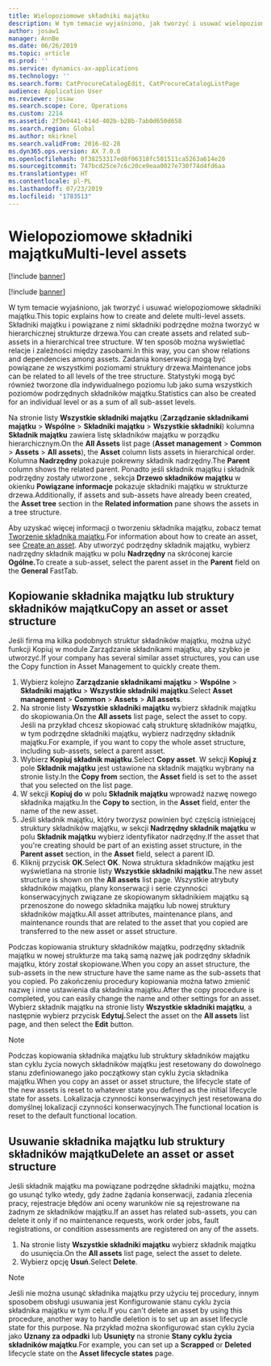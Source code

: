 ```yaml
---
title: Wielopoziomowe składniki majątku
description: W tym temacie wyjaśniono, jak tworzyć i usuwać wielopoziomowe składniki majątku.
author: josaw1
manager: AnnBe
ms.date: 06/26/2019
ms.topic: article
ms.prod: ''
ms.service: dynamics-ax-applications
ms.technology: ''
ms.search.form: CatProcureCatalogEdit, CatProcureCatalogListPage
audience: Application User
ms.reviewer: josaw
ms.search.scope: Core, Operations
ms.custom: 2214
ms.assetid: 2f3e0441-414d-402b-b28b-7ab0d650d658
ms.search.region: Global
ms.author: mkirknel
ms.search.validFrom: 2016-02-28
ms.dyn365.ops.version: AX 7.0.0
ms.openlocfilehash: 0f38253317ed8f06318fc501511ca5263a614e20
ms.sourcegitcommit: 747bcd25ce7c6c20ce9eaa0027e730f74d4fd6aa
ms.translationtype: HT
ms.contentlocale: pl-PL
ms.lasthandoff: 07/23/2019
ms.locfileid: "1783513"
---
```

# <a name="multi-level-assets"></a><span data-ttu-id="09e76-103">Wielopoziomowe składniki majątku</span><span class="sxs-lookup"><span data-stu-id="09e76-103">Multi-level assets</span></span>

[!include [banner](../../includes/banner.md)]

[!include [banner](../../includes/preview-banner.md)]

<span data-ttu-id="09e76-104">W tym temacie wyjaśniono, jak tworzyć i usuwać wielopoziomowe składniki majątku.</span><span class="sxs-lookup"><span data-stu-id="09e76-104">This topic explains how to create and delete multi-level assets.</span></span> <span data-ttu-id="09e76-105">Składniki majątku i powiązane z nimi składniki podrzędne można tworzyć w hierarchicznej strukturze drzewa.</span><span class="sxs-lookup"><span data-stu-id="09e76-105">You can create assets and related sub-assets in a hierarchical tree structure.</span></span> <span data-ttu-id="09e76-106">W ten sposób można wyświetlać relacje i zależności między zasobami.</span><span class="sxs-lookup"><span data-stu-id="09e76-106">In this way, you can show relations and dependencies among assets.</span></span> <span data-ttu-id="09e76-107">Zadania konserwacji mogą być powiązane ze wszystkimi poziomami struktury drzewa.</span><span class="sxs-lookup"><span data-stu-id="09e76-107">Maintenance jobs can be related to all levels of the tree structure.</span></span> <span data-ttu-id="09e76-108">Statystyki mogą być również tworzone dla indywidualnego poziomu lub jako suma wszystkich poziomów podrzędnych składników majątku.</span><span class="sxs-lookup"><span data-stu-id="09e76-108">Statistics can also be created for an individual level or as a sum of all sub-asset levels.</span></span>

<span data-ttu-id="09e76-109">Na stronie listy **Wszystkie składniki majątku** (**Zarządzanie składnikami majątku** \> **Wspólne** \> **Składniki majątku** \> **Wszystkie składniki**) kolumna **Składnik majątku** zawiera listę składników majątku w porządku hierarchicznym.</span><span class="sxs-lookup"><span data-stu-id="09e76-109">On the **All Assets** list page (**Asset management** \> **Common** \> **Assets** \> **All assets**), the **Asset** column lists assets in hierarchical order.</span></span> <span data-ttu-id="09e76-110">Kolumna **Nadrzędny** pokazuje pokrewny składnik nadrzędny.</span><span class="sxs-lookup"><span data-stu-id="09e76-110">The **Parent** column shows the related parent.</span></span> <span data-ttu-id="09e76-111">Ponadto jeśli składnik majątku i składnik podrzędny zostały utworzone , sekcja **Drzewo składników majątku** w okienku **Powiązane informacje** pokazuje składniki majątku w strukturze drzewa.</span><span class="sxs-lookup"><span data-stu-id="09e76-111">Additionally, if assets and sub-assets have already been created, the **Asset tree** section in the **Related information** pane shows the assets in a tree structure.</span></span>

<span data-ttu-id="09e76-112">Aby uzyskać więcej informacji o tworzeniu składnika majątku, zobacz temat [Tworzenie składnika majątku](../objects/create-an-object.md).</span><span class="sxs-lookup"><span data-stu-id="09e76-112">For information about how to create an asset, see [Create an asset](../objects/create-an-object.md).</span></span> <span data-ttu-id="09e76-113">Aby utworzyć podrzędny składnik majątku, wybierz nadrzędny składnik majątku w polu **Nadrzędny** na skróconej karcie **Ogólne.**</span><span class="sxs-lookup"><span data-stu-id="09e76-113">To create a sub-asset, select the parent asset in the **Parent** field on the **General** FastTab.</span></span>

## <a name="copy-an-asset-or-asset-structure"></a><span data-ttu-id="09e76-114">Kopiowanie składnika majątku lub struktury składników majątku</span><span class="sxs-lookup"><span data-stu-id="09e76-114">Copy an asset or asset structure</span></span>

<span data-ttu-id="09e76-115">Jeśli firma ma kilka podobnych struktur składników majątku, można użyć funkcji Kopiuj w module Zarządzanie składnikami majątku, aby szybko je utworzyć.</span><span class="sxs-lookup"><span data-stu-id="09e76-115">If your company has several similar asset structures, you can use the Copy function in Asset Management to quickly create them.</span></span>

1. <span data-ttu-id="09e76-116">Wybierz kolejno **Zarządzanie składnikami majątku** \> **Wspólne** \> **Składniki majątku** \> **Wszystkie składniki majątku**.</span><span class="sxs-lookup"><span data-stu-id="09e76-116">Select **Asset management** \> **Common** \> **Assets** \> **All assets**.</span></span>
2. <span data-ttu-id="09e76-117">Na stronie listy **Wszystkie składniki majątku** wybierz składnik majątku do skopiowania.</span><span class="sxs-lookup"><span data-stu-id="09e76-117">On the **All assets** list page, select the asset to copy.</span></span> <span data-ttu-id="09e76-118">Jeśli na przykład chcesz skopiować całą strukturę składników majątku, w tym podrzędne składniki majątku, wybierz nadrzędny składnik majątku.</span><span class="sxs-lookup"><span data-stu-id="09e76-118">For example, if you want to copy the whole asset structure, including sub-assets, select a parent asset.</span></span>
3. <span data-ttu-id="09e76-119">Wybierz **Kopiuj składnik majątku**.</span><span class="sxs-lookup"><span data-stu-id="09e76-119">Select **Copy asset**.</span></span> <span data-ttu-id="09e76-120">W sekcji **Kopiuj z** pole **Składnik majątku** jest ustawione na składnik majątku wybrany na stronie listy.</span><span class="sxs-lookup"><span data-stu-id="09e76-120">In the **Copy from** section, the **Asset** field is set to the asset that you selected on the list page.</span></span>
4. <span data-ttu-id="09e76-121">W sekcji **Kopiuj do** w polu **Składnik majątku** wprowadź nazwę nowego składnika majątku.</span><span class="sxs-lookup"><span data-stu-id="09e76-121">In the **Copy to** section, in the **Asset** field, enter the name of the new asset.</span></span>
5. <span data-ttu-id="09e76-122">Jeśli składnik majątku, który tworzysz powinien być częścią istniejącej struktury składników majątku, w sekcji **Nadrzędny składnik majątku** w polu **Składnik majątku** wybierz identyfikator nadrzędny.</span><span class="sxs-lookup"><span data-stu-id="09e76-122">If the asset that you're creating should be part of an existing asset structure, in the **Parent asset** section, in the **Asset** field, select a parent ID.</span></span>
6. <span data-ttu-id="09e76-123">Kliknij przycisk **OK**.</span><span class="sxs-lookup"><span data-stu-id="09e76-123">Select **OK**.</span></span> <span data-ttu-id="09e76-124">Nowa struktura składników majątku jest wyświetlana na stronie listy **Wszystkie składniki majątku**.</span><span class="sxs-lookup"><span data-stu-id="09e76-124">The new asset structure is shown on the **All assets** list page.</span></span> <span data-ttu-id="09e76-125">Wszystkie atrybuty składników majątku, plany konserwacji i serie czynności konserwacyjnych związane ze skopiowanym składnikiem majątku są przenoszone do nowego składnika majątku lub nowej struktury składników majątku.</span><span class="sxs-lookup"><span data-stu-id="09e76-125">All asset attributes, maintenance plans, and maintenance rounds that are related to the asset that you copied are transferred to the new asset or asset structure.</span></span>

<span data-ttu-id="09e76-126">Podczas kopiowania struktury składników majątku, podrzędny składnik majątku w nowej strukturze ma taką samą nazwę jak podrzędny składnik majątku, który został skopiowane.</span><span class="sxs-lookup"><span data-stu-id="09e76-126">When you copy an asset structure, the sub-assets in the new structure have the same name as the sub-assets that you copied.</span></span> <span data-ttu-id="09e76-127">Po zakończeniu procedury kopiowania można łatwo zmienić nazwę i inne ustawienia dla składnika majątku.</span><span class="sxs-lookup"><span data-stu-id="09e76-127">After the copy procedure is completed, you can easily change the name and other settings for an asset.</span></span> <span data-ttu-id="09e76-128">Wybierz składnik majątku na stronie listy **Wszystkie składniki majątku**, a następnie wybierz przycisk **Edytuj.**</span><span class="sxs-lookup"><span data-stu-id="09e76-128">Select the asset on the **All assets** list page, and then select the **Edit** button.</span></span>

> [!NOTE]
> <span data-ttu-id="09e76-129">Podczas kopiowania składnika majątku lub struktury składników majątku stan cyklu życia nowych składników majątku jest resetowany do dowolnego stanu zdefiniowanego jako początkowy stan cyklu życia składnika majątku.</span><span class="sxs-lookup"><span data-stu-id="09e76-129">When you copy an asset or asset structure, the lifecycle state of the new assets is reset to whatever state you defined as the initial lifecycle state for assets.</span></span> <span data-ttu-id="09e76-130">Lokalizacja czynności konserwacyjnych jest resetowana do domyślnej lokalizacji czynności konserwacyjnych.</span><span class="sxs-lookup"><span data-stu-id="09e76-130">The functional location is reset to the default functional location.</span></span>

## <a name="delete-an-asset-or-asset-structure"></a><span data-ttu-id="09e76-131">Usuwanie składnika majątku lub struktury składników majątku</span><span class="sxs-lookup"><span data-stu-id="09e76-131">Delete an asset or asset structure</span></span>

<span data-ttu-id="09e76-132">Jeśli składnik majątku ma powiązane podrzędne składniki majątku, można go usunąć tylko wtedy, gdy żadne żądania konserwacji, zadania zlecenia pracy, rejestracje błędów ani oceny warunków nie są rejestrowane na żadnym ze składników majątku.</span><span class="sxs-lookup"><span data-stu-id="09e76-132">If an asset has related sub-assets, you can delete it only if no maintenance requests, work order jobs, fault registrations, or condition assessments are registered on any of the assets.</span></span>

1. <span data-ttu-id="09e76-133">Na stronie listy **Wszystkie składniki majątku** wybierz składnik majątku do usunięcia.</span><span class="sxs-lookup"><span data-stu-id="09e76-133">On the **All assets** list page, select the asset to delete.</span></span>
2. <span data-ttu-id="09e76-134">Wybierz opcję **Usuń**.</span><span class="sxs-lookup"><span data-stu-id="09e76-134">Select **Delete**.</span></span>

> [!NOTE]
> <span data-ttu-id="09e76-135">Jeśli nie można usunąć składnika majątku przy użyciu tej procedury, innym sposobem obsługi usuwania jest Konfigurowanie stanu cyklu życia składnika majątku w tym celu.</span><span class="sxs-lookup"><span data-stu-id="09e76-135">If you can't delete an asset by using this procedure, another way to handle deletion is to set up an asset lifecycle state for this purpose.</span></span> <span data-ttu-id="09e76-136">Na przykład można skonfigurować stan cyklu życia jako **Uznany za odpadki** lub **Usunięty** na stronie **Stany cyklu życia składników majątku**.</span><span class="sxs-lookup"><span data-stu-id="09e76-136">For example, you can set up a **Scrapped** or **Deleted** lifecycle state on the **Asset lifecycle states** page.</span></span>

